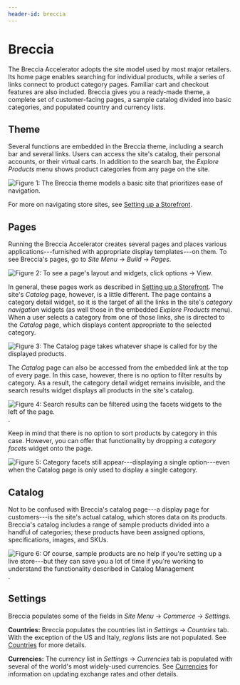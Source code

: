 ```yaml
---
header-id: breccia
---
```


# Breccia

The Breccia Accelerator adopts the site model used by most major retailers.
Its home page enables searching for individual products, while a series of
links connect to product category pages. Familiar cart and checkout features
are also included. Breccia gives you a ready-made theme, a complete set of
customer-facing pages, a sample catalog divided into basic categories, and
populated country and currency lists.

## Theme

Several functions are embedded in the Breccia theme, including a search bar and
several links. Users can access the site's catalog, their personal accounts, or
their virtual carts. In addition to the search bar, the *Explore Products* menu
shows product categories from any page on the site.

![Figure 1: The Breccia theme models a basic site that prioritizes ease of navigation.](../../images/breccia-theme.png)

For more on navigating store sites, see [Setting up a Storefront](/web/commerce/documentation/-/knowledge_base/1-0/setting-up-a-storefront).

## Pages

Running the Breccia Accelerator creates several pages and places various
applications---furnished with appropriate display templates---on them. To see
Breccia's pages, go to *Site Menu* &rarr; *Build* &rarr; *Pages*.

![Figure 2: To see a page's layout and widgets, click [options](../../images/icon-kebab-blue-on-white.png) &rarr; *View*.](../../images/breccia-pages.png)

In general, these pages work as described in 
[Setting up a Storefront](/web/commerce/documentation/-/knowledge_base/1-0/setting-up-a-storefront).
The site's *Catalog* page, however, is a little different. The page contains
a category detail widget, so it is the target of all the links in the site's
*category navigation* widgets (as well those in the embedded *Explore Products*
menu). When a user selects a category from one of those links, she is directed
to the *Catalog* page, which displays content appropriate to the selected
category.

![Figure 3: The *Catalog* page takes whatever shape is called for by the displayed products.](../../images/breccia-catalog-page.png)

The *Catalog* page can also be accessed from the embedded link at the top of
every page. In this case, however, there is no option to filter results by
category. As a result, the category detail widget remains invisible, and the
search results widget displays all products in the site's catalog.

![Figure 4: Search results can be filtered using the facets widgets to the left of the page.](../../images/breccia-facets.png).

Keep in mind that there is no option to sort products by category in this case.
However, you can offer that functionality by dropping a *category facets* widget
onto the page.

![Figure 5: *Category facets* still appear---displaying a single option---even when the *Catalog* page is only used to display a single category.](../../images/breccia-category-facet.png)

## Catalog

Not to be confused with Breccia's catalog page---a display page for
customers---is the site's actual catalog, which stores data on its products.
Breccia's catalog includes a range of sample products divided into a handful of
categories; these products have been assigned options, specifications, images,
and SKUs.

![Figure 6: Of course, sample products are no help if you're setting up a live store---but they can save you a lot of time if you're working to understand the functionality described in [Catalog Management](/web/commerce/documentation/-/knowledge_base/1-0/catalog-management)](../../images/breccia-catalog.png).

## Settings

Breccia populates some of the fields in *Site Menu* &rarr; *Commerce* &rarr;
*Settings*.

**Countries:** Breccia populates the countries list in *Settings* &rarr;
*Countries* tab. With the exception of the US and Italy, *regions* lists are
not populated. See
[Countries](/web/commerce/documentation/-/knowledge_base/1-0/countries)
for more details.

**Currencies:** The currency list in *Settings* &rarr; *Currencies* tab is
populated with several of the world's most widely-used currencies. See
[Currencies](/web/commerce/documentation/-/knowledge_base/1-0/currencies)
for information on updating exchange rates and other details.
